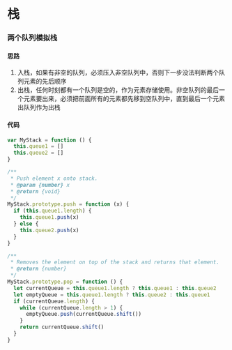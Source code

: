 # 栈

### 两个队列模拟栈

#### 思路

1. 入栈，如果有非空的队列，必须压入非空队列中，否则下一步没法判断两个队列元素的先后顺序
2. 出栈，任何时刻都有一个队列是空的，作为元素存储使用。非空队列的最后一个元素要出来，必须把前面所有的元素都先移到空队列中，直到最后一个元素出队列作为出栈

#### 代码

```js
var MyStack = function () {
  this.queue1 = []
  this.queue2 = []
}

/**
 * Push element x onto stack.
 * @param {number} x
 * @return {void}
 */
MyStack.prototype.push = function (x) {
  if (this.queue1.length) {
    this.queue1.push(x)
  } else {
    this.queue2.push(x)
  }
}

/**
 * Removes the element on top of the stack and returns that element.
 * @return {number}
 */
MyStack.prototype.pop = function () {
  let currentQueue = this.queue1.length ? this.queue1 : this.queue2
  let emptyQueue = this.queue1.length ? this.queue2 : this.queue1
  if (currentQueue.length) {
    while (currentQueue.length > 1) {
      emptyQueue.push(currentQueue.shift())
    }
    return currentQueue.shift()
  }
}
```
